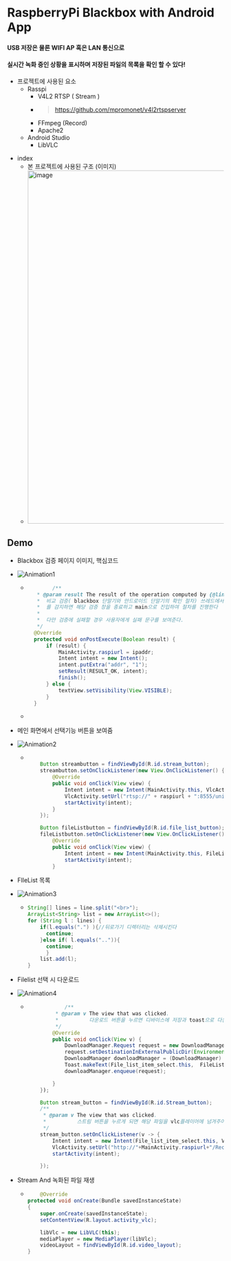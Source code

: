# RaspberryPi Blackbox with Android App
#### USB 저장은 물론  WIFI AP 혹은 LAN 통신으로
#### 실시간 녹화 중인 상황을 표시하며 저장된 파일의 목록을 확인 할 수 있다!

+ 프로젝트에 사용된 요소
  + Rasspi
    + V4L2 RTSP ( Stream )
    + >https://github.com/mpromonet/v4l2rtspserver
    + FFmpeg (Record)
    + Apache2
  + Android Studio
    + LibVLC

* index
  * 본 프로젝트에 사용된 구조 (이미지)
  * <img width="821" alt="image" src="https://github.com/cysim506/BlackboxApplication/blob/master/teamblock.png">


  

## Demo
* Blackbox 검증 페이지 이미지, 핵심코드
* ![Animation1](https://github.com/cysim506/BlackboxApplication/blob/master/Animation1.gif)
    * ~~~ JAVA
              /**
         * @param result The result of the operation computed by {@link #doInBackground}.
         *  비교 검증( blackbox 단말기와 안드로이드 단말기의 확인 절차) 쓰레드에서 응답받은 예외처리(접속실패나 검증실패)
         *  를 감지하면 해당 검증 창을 종료하고 main으로 진입하여 절차를 진행한다
         *
         *  다만 검증에 실패할 경우 사용자에게 실패 문구를 보여준다.
         */
        @Override
        protected void onPostExecute(Boolean result) {
            if (result) {
                MainActivity.raspiurl = ipaddr;
                Intent intent = new Intent();
                intent.putExtra("addr", "1");
                setResult(RESULT_OK, intent);
                finish();
            } else {
                textView.setVisibility(View.VISIBLE);
            }
        }
    * 

* 메인 화면에서 선택기능 버튼을 보여줌
* ![Animation2](https://github.com/cysim506/BlackboxApplication/blob/master/Animation2.gif)
  * ~~~JAVA
    
        Button streambutton = findViewById(R.id.stream_button);
        streambutton.setOnClickListener(new View.OnClickListener() {
            @Override
            public void onClick(View view) {
                Intent intent = new Intent(MainActivity.this, VlcActivity.class);
                VlcActivity.setUrl("rtsp://" + raspiurl + ":8555/unicast");
                startActivity(intent);
            }
        });

        Button fileListbutton = findViewById(R.id.file_list_button);
        fileListbutton.setOnClickListener(new View.OnClickListener() {
            @Override
            public void onClick(View view) {
                Intent intent = new Intent(MainActivity.this, FileListActivity.class);
                startActivity(intent);
            }


* FIleList 목록
* ![Animation3](https://github.com/cysim506/BlackboxApplication/blob/master/Animation3.gif)

  * ~~~JAVA
    String[] lines = line.split("<br>");
    ArrayList<String> list = new ArrayList<>();
    for (String l : lines) {
        if(l.equals(".") ){//뒤로가기 디렉터리는 삭제시킨다
          continue;
        }else if( l.equals("..")){
          continue;
          }
        list.add(l);
    }
  
* Filelist 선택 시 다운로드
* ![Animation4](https://github.com/cysim506/BlackboxApplication/blob/master/Animation4.gif)

  * ~~~JAVA
                /**
             * @param v The view that was clicked.
             *          다운로드 버튼을 누르면 디바이스에 저장과 toast으로 다운로드중인 진척도를 보여준다
             */
            @Override
            public void onClick(View v) {
                DownloadManager.Request request = new DownloadManager.Request(Uri.parse("http://"+MainActivity.raspiurl+"/Record/"+FileListActivity.filename));
                request.setDestinationInExternalPublicDir(Environment.DIRECTORY_DOWNLOADS, FileListActivity.filename);
                DownloadManager downloadManager = (DownloadManager) getSystemService(Context.DOWNLOAD_SERVICE);
                Toast.makeText(File_list_item_select.this,  FileListActivity.filename+"다운로드 중..", Toast.LENGTH_SHORT).show();
                downloadManager.enqueue(request);

            }
        });

        Button stream_button = findViewById(R.id.Stream_button);
        /**
         * @param v The view that was clicked.
         *          스트림 버튼을 누르게 되면 해당 파일을 vlc플레이어에 넘겨주어 미리보기를 제공한다
         */
        stream_button.setOnClickListener(v -> {
            Intent intent = new Intent(File_list_item_select.this, VlcActivity.class);
            VlcActivity.setUrl("http://"+MainActivity.raspiurl+"/Record/"+FileListActivity.filename);
            startActivity(intent);

        });

* Stream And 녹화된 파일 재생
  * ~~~JAVA
        @Override
    protected void onCreate(Bundle savedInstanceState)
    {
        super.onCreate(savedInstanceState);
        setContentView(R.layout.activity_vlc);

        libVlc = new LibVLC(this);
        mediaPlayer = new MediaPlayer(libVlc);
        videoLayout = findViewById(R.id.video_layout);
    }
